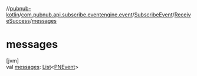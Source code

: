 //[pubnub-kotlin](../../../../index.md)/[com.pubnub.api.subscribe.eventengine.event](../../index.md)/[SubscribeEvent](../index.md)/[ReceiveSuccess](index.md)/[messages](messages.md)

# messages

[jvm]\
val [messages](messages.md): [List](https://kotlinlang.org/api/latest/jvm/stdlib/kotlin.collections/-list/index.html)&lt;[PNEvent](../../../com.pubnub.api.models.consumer.pubsub/-p-n-event/index.md)&gt;

